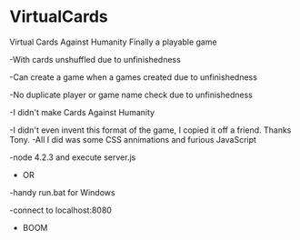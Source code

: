 # VirtualCards
Virtual Cards Against Humanity
 Finally a playable game

-With cards unshuffled due to unfinishedness

-Can create a game when a games created due to unfinishedness

-No duplicate player or game name check due to unfinishedness

-I didn't make Cards Against Humanity

-I didn't even invent this format of the game, I copied it off a friend. Thanks Tony. 
-All I did was some CSS annimations and furious JavaScript

-node 4.2.3 and execute server.js

- OR

-handy run.bat for Windows

-connect to localhost:8080 
 - BOOM
